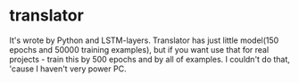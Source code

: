 # translator
It's wrote by Python and LSTM-layers. Translator has just little model(150 epochs and 50000 training examples), but if you want use that for real projects - train this by 500 epochs and by all of examples. I couldn't do that, 'cause I haven't very power PC.
